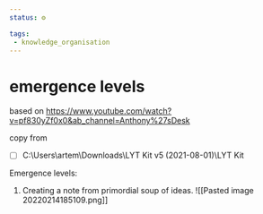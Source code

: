 ```yaml
---
status: ⚙️

tags:
 - knowledge_organisation 
---
```

# emergence levels

based on https://www.youtube.com/watch?v=pf830yZf0x0&ab_channel=Anthony%27sDesk

copy from 
- [ ] C:\Users\artem\Downloads\LYT Kit v5 (2021-08-01)\LYT Kit

Emergence levels:

1. Creating a note from primordial soup of ideas.
![[Pasted image 20220214185109.png]]

